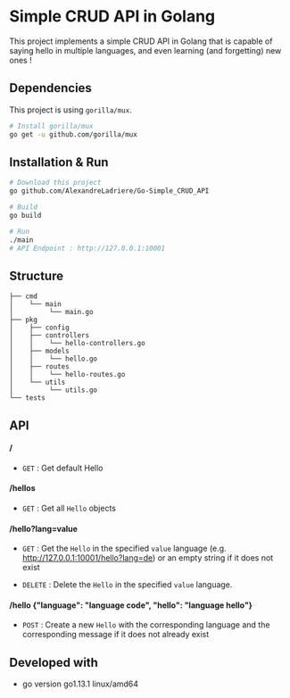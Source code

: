 # Simple CRUD API in Golang

This project implements a simple CRUD API in Golang that is capable of saying hello in multiple languages, and even learning (and forgetting) new ones !

## Dependencies

This project is using ```gorilla/mux```.
```bash
# Install gorilla/mux
go get -u github.com/gorilla/mux
```

## Installation & Run
```bash
# Download this project
go github.com/AlexandreLadriere/Go-Simple_CRUD_API
```

```bash
# Build
go build
```

```bash
# Run
./main
# API Endpoint : http://127.0.0.1:10001
```

## Structure

```
├── cmd
│    └── main
│         └── main.go
├── pkg
│    ├── config
│    ├── controllers 
│    │    └── hello-controllers.go
│    ├── models 
│    │    └── hello.go
│    ├── routes
│    │    └── hello-routes.go
│    └── utils 
│         └── utils.go
└── tests
```

## API

#### /
* `GET` : Get default Hello

#### /hellos
* `GET` : Get all ```Hello``` objects

#### /hello?lang=value
* `GET` : Get the ```Hello``` in the specified ```value``` language (e.g. http://127.0.0.1:10001/hello?lang=de) or an empty string if it does not exist

* `DELETE` : Delete the ```Hello``` in the specified ```value``` language.

#### /hello {"language": "language code", "hello": "language hello"}
* `POST` : Create a new ```Hello``` with the corresponding language and the corresponding message if it does not already exist

#### 

## Developed with
  - go version go1.13.1 linux/amd64